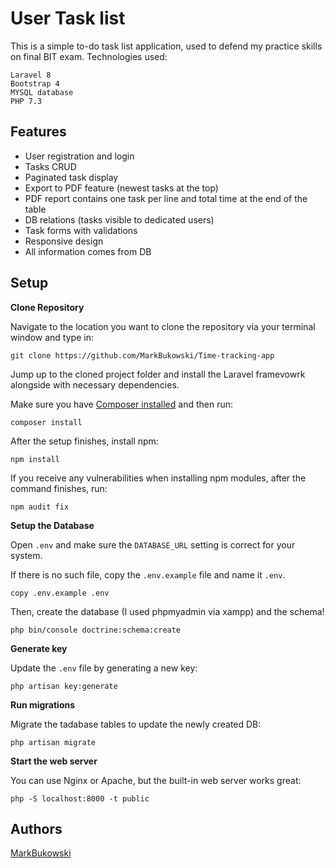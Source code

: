 User Task list
=================================

This is a simple to-do task list application, used to defend my practice skills on final BIT exam. Technologies used:
```
Laravel 8
Bootstrap 4
MYSQL database
PHP 7.3
```

## Features

* User registration and login
* Tasks CRUD
* Paginated task display
* Export to PDF feature (newest tasks at the top)
* PDF report contains one task per line and total time at the end of the table
* DB relations (tasks visible to dedicated users)
* Task forms with validations
* Responsive design
* All information comes from DB


## Setup

**Clone Repository**

Navigate to the location you want to clone the repository via your terminal window and type in:

```
git clone https://github.com/MarkBukowski/Time-tracking-app
```

Jump up to the cloned project folder and install the Laravel framevowrk alongside with necessary dependencies.

Make sure you have [Composer installed](https://getcomposer.org/download/)
and then run:

```
composer install
```
After the setup finishes, install npm:

```
npm install
```

If you receive any vulnerabilities when installing npm modules, after the command finishes, run:

```
npm audit fix
```


**Setup the Database**

Open `.env` and make sure the `DATABASE_URL` setting is
correct for your system.

If there is no such file, copy the `.env.example` file and name it `.env`.

```
copy .env.example .env
```

Then, create the database (I used phpmyadmin via xampp) and the schema!

```
php bin/console doctrine:schema:create
```

**Generate key**

Update the `.env` file by generating a new key:

```
php artisan key:generate
```

**Run migrations**

Migrate the tadabase tables to update the newly created DB:

```
php artisan migrate
```

**Start the web server**

You can use Nginx or Apache, but the built-in web server works
great:

```
php -S localhost:8000 -t public
```

## Authors
[MarkBukowski](https://github.com/MarkBukowski)
